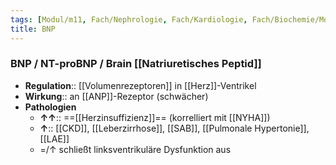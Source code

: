 ```yaml
---
tags: [Modul/m11, Fach/Nephrologie, Fach/Kardiologie, Fach/Biochemie/Molekül, Fach/Labor]
title: BNP
---
```

### BNP / NT-proBNP / Brain [[Natriuretisches Peptid]]
- **Regulation**:: [[Volumenrezeptoren]] in [[Herz]]-Ventrikel
- **Wirkung**:: an [[ANP]]-Rezeptor (schwächer)
- **Pathologien**
	- **↑↑**:: ==[[Herzinsuffizienz]]== (korrelliert mit [[NYHA]])
	- **↑**:: [[CKD]], [[Leberzirrhose]], [[SAB]], [[Pulmonale Hypertonie]], [[LAE]]
	- =/↑ schließt linksventrikuläre Dysfunktion aus
